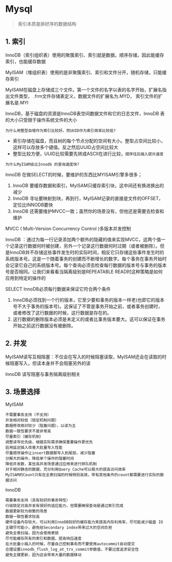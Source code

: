 
# Mysql

>索引本质是排好序的数据结构

## 1. 索引

InnoDB（索引组织表）使用的聚簇索引、索引就是数据，顺序存储，因此能缓存索引，也能缓存数据

MyISAM（堆组织表）使用的是非聚簇索引、索引和文件分开，随机存储，只能缓存索引

MyISAM在磁盘上存储成三个文件。第一个文件的名字以表的名字开始，扩展名指出文件类型， .frm文件存储表定义，数据文件的扩展名为.MYD，  索引文件的扩展名是.MYI

InnoDB，基于磁盘的资源是InnoDB表空间数据文件和它的日志文件，InnoDB 表的大小只受限于操作系统文件的大小

`为什么用整型自增作为索引比较好。而UUID作为索引效率比较低?`
   - 索引存储在磁盘，而且树的每个节点分配的空间有大小。整型占空间比较小，这样可以存放多个键值。反之然后UUID占空间比较大
   - 整型比较方便，UUID比较需要先转成ASCII在进行比较，`顺序往后插入提升速度`

`为什么MyISAM会比Innodb 的查询速度快?`

InnoDB 在做SELECT的时候，要维护的东西比MYISAM引擎多很多；
1. InnoDB 要缓存数据和索引，MyISAM只缓存索引块，这中间还有换进换出的减少
2. InnoDB 寻址要映射到块，再到行，MyISAM记录的直接是文件的OFFSET，定位比INNODB要快
3. InnoDB 还需要维护MVCC一致；虽然你的场景没有，但他还是需要去检查和维护

MVCC ( Multi-Version Concurrency Control )多版本并发控制

InnoDB ：通过为每一行记录添加两个额外的隐藏的值来实现MVCC，这两个值一个记录这行数据何时被创建，另外一个记录这行数据何时过期（或者被删除）。但是InnoDB并不存储这些事件发生时的实际时间，相反它只存储这些事件发生时的系统版本号。这是一个随着事务的创建而不断增长的数字。每个事务在事务开始时会记录它自己的系统版本号。每个查询必须去检查每行数据的版本号与事务的版本号是否相同。让我们来看看当隔离级别是REPEATABLE READ时这种策略是如何应用到特定的操作的

SELECT InnoDB必须每行数据来保证它符合两个条件

1. InnoDB必须找到一个行的版本，它至少要和事务的版本一样老(也即它的版本号不大于事务的版本号)。这保证了不管是事务开始之前，或者事务创建时，或者修改了这行数据的时候，这行数据是存在的。
2. 这行数据的删除版本必须是未定义的或者比事务版本要大。这可以保证在事务开始之前这行数据没有被删除。

## 2. 并发

MyISAM读写互相阻塞：不仅会在写入的时候阻塞读取，MyISAM还会在读取的时候阻塞写入，但读本身并不会阻塞另外的读

InnoDB 读写阻塞与事务隔离级别相关


## 3. 场景选择

MyISAM
```
不需要事务支持（不支持）
并发相对较低（锁定机制问题）
数据修改相对较少（阻塞问题），以读为主
数据一致性要求不是非常高
尽量索引（缓存机制）
调整读写优先级，根据实际需求确保重要操作更优先
启用延迟插入改善大批量写入性能
尽量顺序操作让insert数据都写入到尾部，减少阻塞
分解大的操作，降低单个操作的阻塞时间
降低并发数，某些高并发场景通过应用来进行排队机制
对于相对静态的数据，充分利用Query Cache可以极大的提高访问效率
MyISAM的Count只有在全表扫描的时候特别高效，带有其他条件的count都需要进行实际的数据访问
```

InnoDB
```
需要事务支持（具有较好的事务特性）
行级锁定对高并发有很好的适应能力，但需要确保查询是通过索引完成
数据更新较为频繁的场景
数据一致性要求较高
硬件设备内存较大，可以利用InnoDB较好的缓存能力来提高内存利用率，尽可能减少磁盘 IO
主键尽可能小，避免给Secondary index带来过大的空间负担
避免全表扫描，因为会使用表锁
尽可能缓存所有的索引和数据，提高响应速度
在大批量小插入的时候，尽量自己控制事务而不要使用autocommit自动提交
合理设置innodb_flush_log_at_trx_commit参数值，不要过度追求安全性
避免主键更新，因为这会带来大量的数据移动
```
